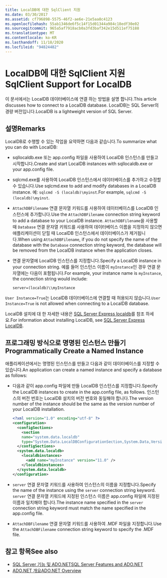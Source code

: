 ```yaml
---
title: LocalDB에 대한 SqlClient 지원
ms.date: 03/30/2017
ms.assetid: cf796898-5575-46f2-ae6e-21e5aa8c4123
ms.openlocfilehash: 55ab1346de6f5c14f15d01344a984c18edf30e02
ms.sourcegitcommit: 965a5af7918acb0a3fd3baf342e15d511ef75188
ms.translationtype: MT
ms.contentlocale: ko-KR
ms.lasthandoff: 11/18/2020
ms.locfileid: "94824482"
---
```

# <a name="sqlclient-support-for-localdb"></a><span data-ttu-id="425af-102">LocalDB에 대한 SqlClient 지원</span><span class="sxs-lookup"><span data-stu-id="425af-102">SqlClient Support for LocalDB</span></span>

<span data-ttu-id="425af-103">이 문서에서는 LocalDB 데이터베이스에 연결 하는 방법을 설명 합니다.</span><span class="sxs-lookup"><span data-stu-id="425af-103">This article discusses how to connect to a LocalDB database.</span></span> <span data-ttu-id="425af-104">LocalDB는 SQL Server의 경량 버전입니다.</span><span class="sxs-lookup"><span data-stu-id="425af-104">LocalDB is a lightweight version of SQL Server.</span></span>
  
## <a name="remarks"></a><span data-ttu-id="425af-105">설명</span><span class="sxs-lookup"><span data-stu-id="425af-105">Remarks</span></span>
  
 <span data-ttu-id="425af-106">LocalDB로 수행할 수 있는 작업을 요약하면 다음과 같습니다.</span><span class="sxs-lookup"><span data-stu-id="425af-106">To summarize what you can do with LocalDB:</span></span>  
  
- <span data-ttu-id="425af-107">sqllocaldb.exe 또는 app.config 파일을 사용하여 LocalDB 인스턴스를 만들고 시작합니다.</span><span class="sxs-lookup"><span data-stu-id="425af-107">Create and start LocalDB instances with sqllocaldb.exe or your app.config file.</span></span>  
  
- <span data-ttu-id="425af-108">sqlcmd.exe를 사용하여 LocalDB 인스턴스에서 데이터베이스를 추가하고 수정할 수 있습니다.</span><span class="sxs-lookup"><span data-stu-id="425af-108">Use sqlcmd.exe to add and modify databases in a LocalDB instance.</span></span> <span data-ttu-id="425af-109">예: `sqlcmd -S (localdb)\myinst`.</span><span class="sxs-lookup"><span data-stu-id="425af-109">For example, `sqlcmd -S (localdb)\myinst`.</span></span>  
  
- <span data-ttu-id="425af-110">`AttachDBFilename` 연결 문자열 키워드를 사용하여 데이터베이스를 LocalDB 인스턴스에 추가합니다.</span><span class="sxs-lookup"><span data-stu-id="425af-110">Use the `AttachDBFilename` connection string keyword to add a database to your LocalDB instance.</span></span> <span data-ttu-id="425af-111">`AttachDBFilename`을 사용할 때 `Database` 연결 문자열 키워드를 사용하여 데이터베이스 이름을 지정하지 않으면 애플리케이션이 닫힐 때 LocalDB 인스턴스에서 데이터베이스가 제거됩니다.</span><span class="sxs-lookup"><span data-stu-id="425af-111">When using `AttachDBFilename`, if you do not specify the name of the database with the `Database` connection string keyword, the database will be removed from the LocalDB instance when the application closes.</span></span>  
  
- <span data-ttu-id="425af-112">연결 문자열에 LocalDB 인스턴스를 지정합니다.</span><span class="sxs-lookup"><span data-stu-id="425af-112">Specify a LocalDB instance in your connection string.</span></span> <span data-ttu-id="425af-113">예를 들어 인스턴스 이름이 `myInstance`인 경우 연결 문자열에는 다음이 포함됩니다.</span><span class="sxs-lookup"><span data-stu-id="425af-113">For example, your instance name is `myInstance`, the connection string would include:</span></span>  
  
    `server=(localdb)\\myInstance`  
  
 <span data-ttu-id="425af-114">`User Instance=True`는 LocalDB 데이터베이스에 연결할 때 허용되지 않습니다.</span><span class="sxs-lookup"><span data-stu-id="425af-114">`User Instance=True` is not allowed when connecting to a LocalDB database.</span></span>  
  
<span data-ttu-id="425af-115">LocalDB 설치에 대 한 자세한 내용은 [SQL Server Express localdb](/sql/database-engine/configure-windows/sql-server-express-localdb)를 참조 하세요.</span><span class="sxs-lookup"><span data-stu-id="425af-115">For information about installing LocalDB, see [SQL Server Express LocalDB](/sql/database-engine/configure-windows/sql-server-express-localdb).</span></span>
  
## <a name="programmatically-create-a-named-instance"></a><span data-ttu-id="425af-116">프로그래밍 방식으로 명명된 인스턴스 만들기</span><span class="sxs-lookup"><span data-stu-id="425af-116">Programmatically Create a Named Instance</span></span>  

 <span data-ttu-id="425af-117">애플리케이션에서는 명명된 인스턴스를 만들고 다음과 같이 데이터베이스를 지정할 수 있습니다.</span><span class="sxs-lookup"><span data-stu-id="425af-117">An application can create a named instance and specify a database as follows:</span></span>  
  
- <span data-ttu-id="425af-118">다음과 같이 app.config 파일에 만들 LocalDB 인스턴스를 지정합니다.</span><span class="sxs-lookup"><span data-stu-id="425af-118">Specify the LocalDB instances to create in the app.config file, as follows.</span></span>  <span data-ttu-id="425af-119">인스턴스의 버전 번호는 LocalDB 설치의 버전 번호와 동일해야 합니다.</span><span class="sxs-lookup"><span data-stu-id="425af-119">The version number of the instance should be the same as the version number of your LocalDB installation.</span></span>  
  
    ```xml  
    <?xml version="1.0" encoding="utf-8" ?>  
    <configuration>  
      <configSections>  
        <section  
        name="system.data.localdb"  
        type="System.Data.LocalDBConfigurationSection,System.Data,Version=4.0.0.0,Culture=neutral,PublicKeyToken=b77a5c561934e089"/>  
      </configSections>  
      <system.data.localdb>  
        <localdbinstances>  
          <add name="myInstance" version="11.0" />  
        </localdbinstances>  
      </system.data.localdb>  
    </configuration>  
    ```  
  
- <span data-ttu-id="425af-120">`server` 연결 문자열 키워드를 사용하여 인스턴스의 이름을 지정합니다.</span><span class="sxs-lookup"><span data-stu-id="425af-120">Specify the name of the instance using the `server` connection string keyword.</span></span>  <span data-ttu-id="425af-121">`server` 연결 문자열 키워드에 지정된 인스턴스 이름은 app.config 파일에 지정된 이름과 일치해야 합니다.</span><span class="sxs-lookup"><span data-stu-id="425af-121">The instance name specified in the `server` connection string keyword must match the name specified in the app.config file.</span></span>  
  
- <span data-ttu-id="425af-122">`AttachDBFilename` 연결 문자열 키워드를 사용하여 .MDF 파일을 지정합니다.</span><span class="sxs-lookup"><span data-stu-id="425af-122">Use the `AttachDBFilename` connection string keyword to specify the .MDF file.</span></span>  
  
## <a name="see-also"></a><span data-ttu-id="425af-123">참고 항목</span><span class="sxs-lookup"><span data-stu-id="425af-123">See also</span></span>

- [<span data-ttu-id="425af-124">SQL Server 기능 및 ADO.NET</span><span class="sxs-lookup"><span data-stu-id="425af-124">SQL Server Features and ADO.NET</span></span>](sql-server-features-and-adonet.md)
- [<span data-ttu-id="425af-125">ADO.NET 개요</span><span class="sxs-lookup"><span data-stu-id="425af-125">ADO.NET Overview</span></span>](../ado-net-overview.md)

